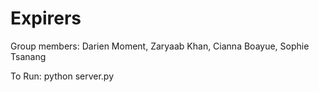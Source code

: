 # Expirers

Group members: Darien Moment, Zaryaab Khan, Cianna Boayue, Sophie Tsanang

To Run: 
python server.py

